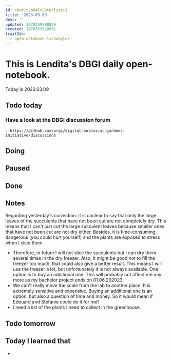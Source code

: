 ```yaml
---
id: cbwrju2b64lo20terlyzei1
title: '2023-03-09'
desc: ''
updated: 1678359588826
created: 1678359528501
traitIds:
  - open-notebook-lschwegler
---
```


# This is Lendita's DBGI daily open-notebook.

Today is 2023.03.09

## Todo today

### Have a look at the DBGI discussion forum
    - https://github.com/orgs/digital-botanical-gardens-initiative/discussions
###
###

## Doing

## Paused

## Done

## Notes
Regarding yesterday's correction: it is unclear to say that only the large leaves of the succulents that have not been cut are not completely dry. This means that I can't just cut the large succulent leaves because smaller ones that have not been cut are not dry either. Besides, it is time-consuming, dangerous (you could hurt yourself) and the plants are exposed to stress when I slice them. 
- Therefore, in future I will not slice the succulents but I can dry them several times in the dry freezer. Also, it might be good not to fill the freezer too much, that could also give a better result. This means I will use the freezer a lot, but unfortunately it is not always available. One option is to buy an additional one. This will probably not affect me any more as my bachelor project ends on 01.06.202023.
- We can't really move the scale from the lab to another place. It is extremely sensitive and expensive. Buying an additional one is an option, but also a question of time and money. So it would mean if Edouard and Stefanie could do it for me?
- I need a list of the plants I need to collect in the greenhouse.


## Todo tomorrow

###
###
###


## Today I learned that

-